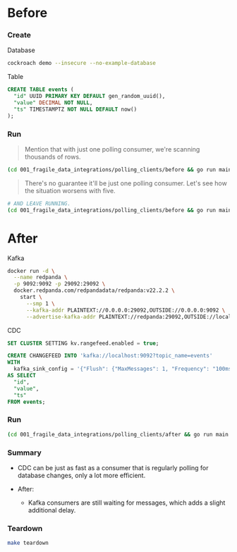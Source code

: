# Before

### Create

Database

``` sh
cockroach demo --insecure --no-example-database
```

Table

``` sql
CREATE TABLE events (
  "id" UUID PRIMARY KEY DEFAULT gen_random_uuid(),
  "value" DECIMAL NOT NULL,
  "ts" TIMESTAMPTZ NOT NULL DEFAULT now()
);
```

### Run

> Mention that with just one polling consumer, we're scanning thousands of rows.

``` sh
(cd 001_fragile_data_integrations/polling_clients/before && go run main.go -c 1 -r 1001ms -w 100ms)
```

> There's no guarantee it'll be just one polling consumer. Let's see how the situation worsens with five.

``` sh
# AND LEAVE RUNNING.
(cd 001_fragile_data_integrations/polling_clients/before && go run main.go -c 5 -r 1001ms -w 100ms)
```

# After

Kafka

``` sh
docker run -d \
  --name redpanda \
  -p 9092:9092 -p 29092:29092 \
  docker.redpanda.com/redpandadata/redpanda:v22.2.2 \
    start \
      --smp 1 \
      --kafka-addr PLAINTEXT://0.0.0.0:29092,OUTSIDE://0.0.0.0:9092 \
      --advertise-kafka-addr PLAINTEXT://redpanda:29092,OUTSIDE://localhost:9092
```

CDC

``` sql
SET CLUSTER SETTING kv.rangefeed.enabled = true;

CREATE CHANGEFEED INTO 'kafka://localhost:9092?topic_name=events'
WITH
  kafka_sink_config = '{"Flush": {"MaxMessages": 1, "Frequency": "100ms"}, "RequiredAcks": "ONE"}'
AS SELECT
  "id",
  "value",
  "ts"
FROM events;
```

### Run

``` sh
(cd 001_fragile_data_integrations/polling_clients/after && go run main.go -c 5 -w 100ms)
```

### Summary

* CDC can be just as fast as a consumer that is regularly polling for database changes, only a lot more efficient.

* After:
  * Kafka consumers are still waiting for messages, which adds a slight additional delay.

### Teardown

``` sh
make teardown
```